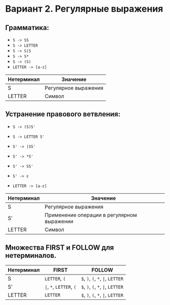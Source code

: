 # Вариант 2. Регулярные выражения
## Грамматика:

* `S -> SS`
* `S -> LETTER`
* `S -> S|S`
* `S -> S*`
* `S -> (S)`
* `LETTER -> [a-z]`

Нетерминал    | Значение
------------- | -------------
S  | Регулярное выражения
LETTER | Символ

## Устранение правового ветвления:

* `S -> (S)S'`
* `S -> LETTER S'`

* `S' -> |SS'`
* `S' -> *S'`
* `S' -> SS'`
* `S' -> ε`

* `LETTER -> [a-z]`

Нетерминал    | Значение
------------- | -------------
S  | Регулярное выражения
S'  | Применение операции в регулярном выражении
LETTER | Символ


## Множества FIRST и FOLLOW для нетерминалов. 

Нетерминал | FIRST                        | FOLLOW
-----------|------------------------------|-------
S          | `LETTER`, `(`                | `$`, `)`, `(`, `*`, <code>&#124;</code>, `LETTER`
S'         | <code>&#124;</code>, `*`, `LETTER`, `(` | `$`, `)`, `(`, `*`, <code>&#124;</code>, `LETTER`
LETTER     | `LETTER`                     | `$`, `)`, `(`, `*`, <code>&#124;</code>, `LETTER`
